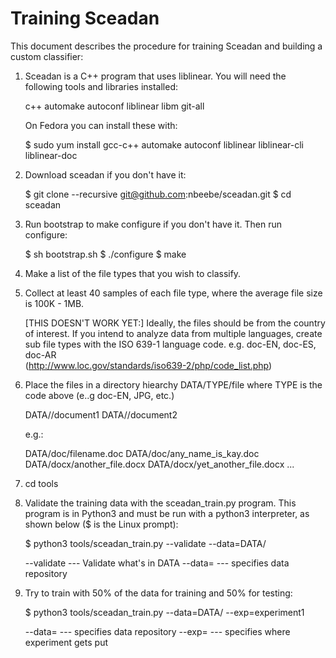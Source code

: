 Training Sceadan
================

This document describes the procedure for training Sceadan and
building a custom classifier:

1. Sceadan is a C++ program that uses liblinear. You will need the following tools and libraries installed:

   c++ automake autoconf liblinear libm git-all

   On Fedora you can install these with:

   $ sudo yum install gcc-c++ automake autoconf liblinear liblinear-cli liblinear-doc

1. Download sceadan if you don't have it:

   $ git clone --recursive git@github.com:nbeebe/sceadan.git
   $ cd sceadan

2. Run bootstrap to make configure if you don't have it. Then run configure:

   $ sh bootstrap.sh
   $ ./configure
   $ make

3. Make a list of the file types that you wish to classify.

4. Collect at least 40 samples of each file type, where the average file size is 100K - 1MB.

   [THIS DOESN'T WORK YET:]
   Ideally, the files should be from the country of interest.  If you
   intend to analyze data from multiple languages, create sub file
   types with the ISO 639-1 language code. e.g. doc-EN, doc-ES, doc-AR  
   (http://www.loc.gov/standards/iso639-2/php/code_list.php)

5. Place the files in a directory hiearchy DATA/TYPE/file  where TYPE
   is the code above (e..g doc-EN, JPG, etc.)

   DATA/<filetype>/document1
   DATA/<filetype>/document2

   e.g.:

   DATA/doc/filename.doc
   DATA/doc/any_name_is_kay.doc
   DATA/docx/another_file.docx
   DATA/docx/yet_another_file.docx
   ...

6. cd tools

7. Validate the training data with the sceadan_train.py program. This
   program is in Python3 and must be run with a python3 interpreter, as
   shown below ($ is the Linux prompt):

   $ python3 tools/sceadan_train.py --validate --data=DATA/ 

   --validate   --- Validate what's in DATA
   --data=      --- specifies data repository

8. Try to train with 50% of the data for training and 50% for testing:

   $ python3 tools/sceadan_train.py --data=DATA/  --exp=experiment1

   --data=      --- specifies data repository
   --exp=       --- specifies where experiment gets put





